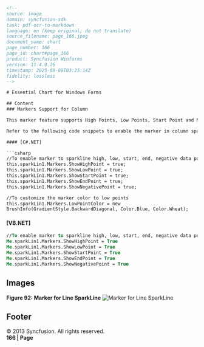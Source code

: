 ```html
<!-- 
source: image
domain: syncfusion-sdk
task: pdf-ocr-to-markdown
language: en (keep original; do not translate)
source_filename: page_166.jpeg
document_name: chart
page_number: 166
page_id: chart#page_166
product: Syncfusion Winforms
version: 11.4.0.26
timestamp: 2025-08-09T03:25:14Z
fidelity: lossless
-->

# Essential Chart for Windows Forms

## Content
### Markers Support for Column

This marker feature supports High Points, Low Points, Start Point and Negative Point of column sparkline. You can choose the marker color for data points.

Refer to the following code snippets to enable the marker in column sparkline.

#### [C#.NET]

```csharp
//To enable marker to sparkline high, low, start, end, negative data points
this.sparkLin1.Markers.ShowHighPoint = true;
this.sparkLin1.Markers.ShowLowPoint = true;
this.sparkLin1.Markers.ShowStartPoint = true;
this.sparkLin1.Markers.ShowEndPoint = true;
this.sparkLin1.Markers.ShowNegativePoint = true;

//To customize the marker color to low points
this.sparkLin1.Markers.LowPointColor = new
BrushInfo(GradientStyle.BackwardDiagonal, Color.Blue, Color.Wheat);
```

#### [VB.NET]

```vb
//To enable marker to sparkline high, low, start, end, negative data points
Me.sparkLin1.Markers.ShowHighPoint = True
Me.sparkLin1.Markers.ShowLowPoint = True
Me.sparkLin1.Markers.ShowStartPoint = True
Me.sparkLin1.Markers.ShowEndPoint = True
Me.sparkLin1.Markers.ShowNegativePoint = True
```

## Images
**Figure 92: Marker for Line SparkLine**
![Marker for Line SparkLine](attachment://image.png)

## Footer
© 2013 Syncfusion. All rights reserved.  
**166 | Page**

<!-- tags: [product, chart, Windows Forms, markers, column sparkline, Syncfusion Winforms, version] keywords: [marker feature, high points, low points, start point, negative point, marker color, code snippets, customization, gradient style, blue, wheat] -->
```